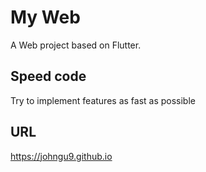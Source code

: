 # My Web

A Web project based on Flutter.

## Speed code

Try to implement features as fast as possible

## URL

https://johngu9.github.io